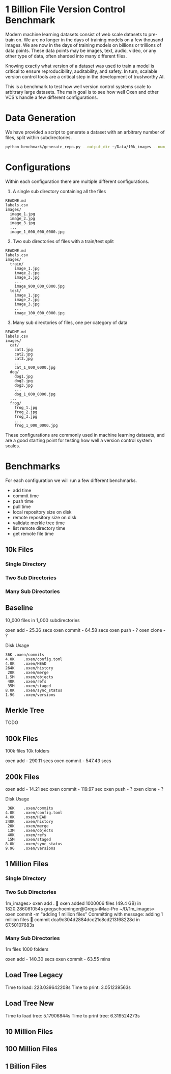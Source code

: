 # 1 Billion File Version Control Benchmark

Modern machine learning datasets consist of web scale datasets to pre-train on. We are no longer in the days of training models on a few thousand images. We are now in the days of training models on billions or trillions of data points. These data points may be images, text, audio, video, or any other type of data, often sharded into many different files.

Knowing exactly what version of a dataset was used to train a model is critical to ensure reproducibility, auditability, and safety. In turn, scalable version control tools are a critical step in the development of trustworthy AI.

This is a benchmark to test how well version control systems scale to arbitrary large datasets. The main goal is to see how well Oxen and other VCS's handle a few different configurations.

# Data Generation

We have provided a script to generate a dataset with an arbitrary number of files, split within subdirectories.

```bash
python benchmark/generate_repo.py --output_dir ~/Data/10k_images --num_images 10000 --num_dirs 1000
```

# Configurations

Within each configuration there are multiple different configurations.

1) A single sub directory containing all the files

```
README.md
labels.csv
images/
  image_1.jpg
  image_2.jpg
  image_3.jpg
  ...
  image_1_000_000_0000.jpg
```

2) Two sub directories of files with a train/test split

```
README.md
labels.csv
images/
  train/
    image_1.jpg
    image_2.jpg
    image_3.jpg
    ...
    image_900_000_0000.jpg
  test/
    image_1.jpg
    image_2.jpg
    image_3.jpg
    ...
    image_100_000_0000.jpg
```

3) Many sub directories of files, one per category of data

```
README.md
labels.csv
images/
  cat/
    cat1.jpg
    cat2.jpg
    cat3.jpg
    ...
    cat_1_000_0000.jpg
  dog/
    dog1.jpg
    dog2.jpg
    dog3.jpg
    ...
    dog_1_000_0000.jpg
  ...
  frog/
    frog_1.jpg
    frog_2.jpg
    frog_3.jpg
    ...
    frog_1_000_0000.jpg
```

These configurations are commonly used in machine learning datasets, and are a good starting point for testing how well a version control system scales.

# Benchmarks

For each configuration we will run a few different benchmarks.

* add time
* commit time
* push time
* pull time
* local repository size on disk
* remote repository size on disk
* validate merkle tree time
* list remote directory time
* get remote file time

## 10k Files

### Single Directory

### Two Sub Directories

### Many Sub Directories

Baseline
--------

10_000 files in 1_000 subdirectories

oxen add - 25.36 secs
oxen commit - 64.58 secs
oxen push - ?
oxen clone - ?

Disk Usage
```
36K	.oxen/commits
4.0K	.oxen/config.toml
4.0K	.oxen/HEAD
264K	.oxen/history
 20K	.oxen/merge
1.5M	.oxen/objects
 40K	.oxen/refs
 35M	.oxen/staged
8.0K	.oxen/sync_status
1.9G	.oxen/versions
```


Merkle Tree
-----------

TODO

## 100k Files

100k files 10k folders

oxen add - 290.11 secs
oxen commit - 547.43 secs



## 200k Files

oxen add - 14.21 sec
oxen commit - 119.97 sec
oxen push - ?
oxen clone - ?

Disk Usage
```
 36K	.oxen/commits
4.0K	.oxen/config.toml
4.0K	.oxen/HEAD
240K	.oxen/history
 20K	.oxen/merge
 13M	.oxen/objects
 40K	.oxen/refs
 15M	.oxen/staged
8.0K	.oxen/sync_status
9.9G	.oxen/versions
```

## 1 Million Files

### Single Directory

### Two Sub Directories

1m_images> oxen add .
🐂 oxen added 1000006 files (49.4 GB) in 1820.286081054s
gregschoeninger@Gregs-iMac-Pro ~/D/1m_images> oxen commit -m "adding 1 million files"
Committing with message: adding 1 million files
🐂 commit dca9c304d2884dcc21c8cd213f68228d in 67.50107683s

### Many Sub Directories

1m files 1000 folders

oxen add - 140.30 secs
oxen commit - 63.55 mins

Load Tree Legacy
----
Time to load: 223.039642208s
Time to print: 3.051239563s

Load Tree New
----
Time to load tree: 5.17906844s
Time to print tree: 6.319524273s

## 10 Million Files

## 100 Million Files

## 1 Billion Files








